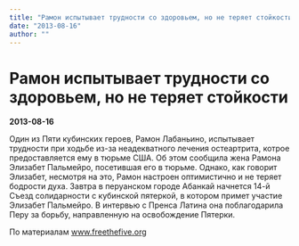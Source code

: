 ```yaml
---
title: "Рамон испытывает трудности со здоровьем, но не теряет стойкости"
date: "2013-08-16"
author: ""
---
```


# Рамон испытывает трудности со здоровьем, но не теряет стойкости

**2013-08-16** 

Один из Пяти кубинских героев, Рамон Лабаньино, испытывает трудности при ходьбе из-за неадекватного лечения остеартрита, котрое предоставляется ему в тюрьме США. Об этом сообщила жена Рамона Элизабет Пальмейро, посетившая его в тюрьме. Однако, как говорит Элизабет, несмотря на это, Рамон настроен оптимистично и не теряет бодрости духа. Завтра в перуанском городе Абанкай начнется 14-й Съезд солидарности с кубинской пятеркой, в котором примет участие Элизабет Пальмейро. В интервью с Пренса Латина она поблагодарила Перу за борьбу, направленную на освобождение Пятерки.

По материалам www.freethefive.org